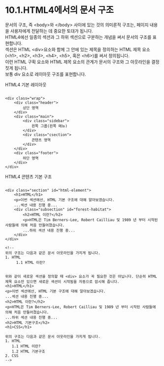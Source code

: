 # 10.1.HTML4에서의 문서 구조

문서의 구조, 즉 &lt;body&gt;와 &lt;/body&gt; 사이에 있는 것의 의미론적 구조는, 페이지 내용을 사용자에게 전달하는 데 중요한 토대가 됩니다.  
HTML4에선 일종의 섹션과 그 하위 섹션으로 구분하는 개념을 써서 문서의 구조를 표현합니다.  
섹션은 HTML &lt;div&gt;요소와 함께 그 안에 있는 제목을 정의하는 HTML 제목 요소\(&lt;h1&gt;, &lt;h2&gt;, &lt;h3&gt;, &lt;h4&gt;, &lt;h5&gt;, 혹은 &lt;h6&gt;\)를 써서 정의됩니다.  
이런 HTML 구획 요소와 HTML 제목 요소의 관계가 문서의 구조와 그 아웃라인을 결정짓게 됩니다.  
보통 div 요소로 레이아웃 구조를 표현합니다.

HTML4 기본 레이아웃

```text

<div class="wrap">
	<div class="header">
		상단 영역
	</div>
	<div class="main">
		<div class="sidebar">
			왼쪽 그룹(왼쪽 메뉴)
		</div>
		<div class="csection">
			콘텐츠 영역
		</div>
	</div>
	<div class="footer">
		하단 영역
	</div>
</div>
```

HTML4 콘텐츠 기본 구조

```text

<div class="section" id="html-element">
	<h1>HTML</h1>
	<p>이번 섹션에선, HTML 기본 구조에 대해 알아보겠습니다.
	...섹션 내용 진행 중...
	<div class="subsection" id="forest-habitat">
		<h2>HTML 이란?</h2>
		<p>HTML은 Tim Berners-Lee, Robert Cailliau 및 1989 년 부터 시작된 사람들에 의해 처음 만들어졌습니다.
		...하위 섹션 내용 진행 중...
	</div>
</div>

<!--
위의 구조는 다음과 같은 문서 아웃라인을 가지게 됩니다.
1. HTML
	 1.1 HTML 이란?


위와 같이 새로운 섹션을 정의할 때 <div> 요소가 꼭 필요한 것은 아닙니다. 단순히 HTML 제목 요소만 있으면 새로운 섹션이 시작됨을 자동으로 암시해 줍니다.
<h1>HTML</h1>
<p>이번 섹션에선, HTML 기본 구조에 대해 알아보겠습니다.
...섹션 내용 진행 중...
<h2>HTML 이란?</h2>
<p>HTML은 Tim Berners-Lee, Robert Cailliau 및 1989 년 부터 시작된 사람들에 의해 처음 만들어졌습니다.
...하위 섹션 내용 진행 중...
<h2>HTML 기본구조</h2>
<h1>CSS</h1>

위의 구조는 다음과 같은 문서 아웃라인을 가지게 됩니다.
1. HTML
   1.1 HTML 이란?
   1.2 HTML 기본구조
2. CSS
-->
```

